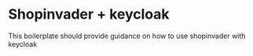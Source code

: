 # Shopinvader + keycloak

This boilerplate should provide guidance on how to use shopinvader with keycloak

